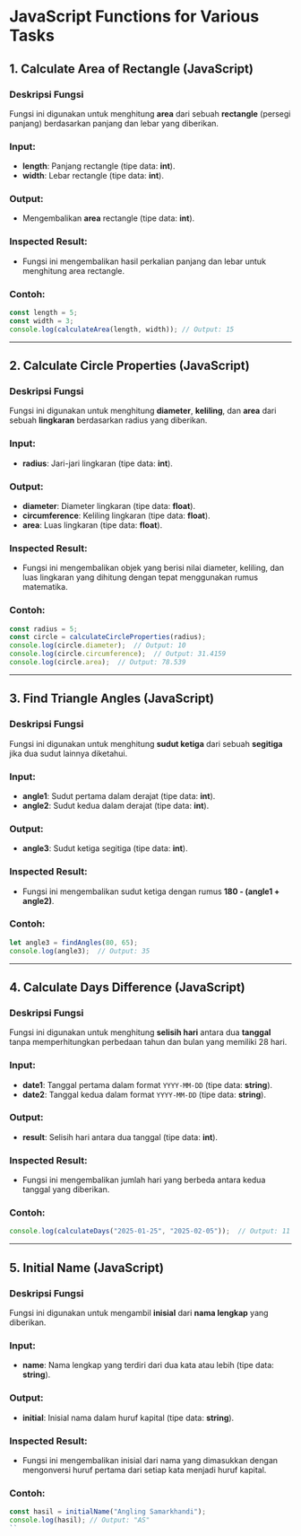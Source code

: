 # JavaScript Functions for Various Tasks

## 1. **Calculate Area of Rectangle (JavaScript)**

### Deskripsi Fungsi

Fungsi ini digunakan untuk menghitung **area** dari sebuah **rectangle** (persegi panjang) berdasarkan panjang dan lebar yang diberikan.

### Input:

* **length**: Panjang rectangle (tipe data: **int**).
* **width**: Lebar rectangle (tipe data: **int**).

### Output:

* Mengembalikan **area** rectangle (tipe data: **int**).

### Inspected Result:

* Fungsi ini mengembalikan hasil perkalian panjang dan lebar untuk menghitung area rectangle.

### Contoh:

```javascript
const length = 5;
const width = 3;
console.log(calculateArea(length, width)); // Output: 15
```

---

## 2. **Calculate Circle Properties (JavaScript)**

### Deskripsi Fungsi

Fungsi ini digunakan untuk menghitung **diameter**, **keliling**, dan **area** dari sebuah **lingkaran** berdasarkan radius yang diberikan.

### Input:

* **radius**: Jari-jari lingkaran (tipe data: **int**).

### Output:

* **diameter**: Diameter lingkaran (tipe data: **float**).
* **circumference**: Keliling lingkaran (tipe data: **float**).
* **area**: Luas lingkaran (tipe data: **float**).

### Inspected Result:

* Fungsi ini mengembalikan objek yang berisi nilai diameter, keliling, dan luas lingkaran yang dihitung dengan tepat menggunakan rumus matematika.

### Contoh:

```javascript
const radius = 5;
const circle = calculateCircleProperties(radius);
console.log(circle.diameter);  // Output: 10
console.log(circle.circumference);  // Output: 31.4159
console.log(circle.area);  // Output: 78.539
```

---

## 3. **Find Triangle Angles (JavaScript)**

### Deskripsi Fungsi

Fungsi ini digunakan untuk menghitung **sudut ketiga** dari sebuah **segitiga** jika dua sudut lainnya diketahui.

### Input:

* **angle1**: Sudut pertama dalam derajat (tipe data: **int**).
* **angle2**: Sudut kedua dalam derajat (tipe data: **int**).

### Output:

* **angle3**: Sudut ketiga segitiga (tipe data: **int**).

### Inspected Result:

* Fungsi ini mengembalikan sudut ketiga dengan rumus **180 - (angle1 + angle2)**.

### Contoh:

```javascript
let angle3 = findAngles(80, 65);
console.log(angle3);  // Output: 35
```

---

## 4. **Calculate Days Difference (JavaScript)**

### Deskripsi Fungsi

Fungsi ini digunakan untuk menghitung **selisih hari** antara dua **tanggal** tanpa memperhitungkan perbedaan tahun dan bulan yang memiliki 28 hari.

### Input:

* **date1**: Tanggal pertama dalam format `YYYY-MM-DD` (tipe data: **string**).
* **date2**: Tanggal kedua dalam format `YYYY-MM-DD` (tipe data: **string**).

### Output:

* **result**: Selisih hari antara dua tanggal (tipe data: **int**).

### Inspected Result:

* Fungsi ini mengembalikan jumlah hari yang berbeda antara kedua tanggal yang diberikan.

### Contoh:

```javascript
console.log(calculateDays("2025-01-25", "2025-02-05"));  // Output: 11
```

---

## 5. **Initial Name (JavaScript)**

### Deskripsi Fungsi

Fungsi ini digunakan untuk mengambil **inisial** dari **nama lengkap** yang diberikan.

### Input:

* **name**: Nama lengkap yang terdiri dari dua kata atau lebih (tipe data: **string**).

### Output:

* **initial**: Inisial nama dalam huruf kapital (tipe data: **string**).

### Inspected Result:

* Fungsi ini mengembalikan inisial dari nama yang dimasukkan dengan mengonversi huruf pertama dari setiap kata menjadi huruf kapital.

### Contoh:

```javascript
const hasil = initialName("Angling Samarkhandi");
console.log(hasil); // Output: "AS"
``